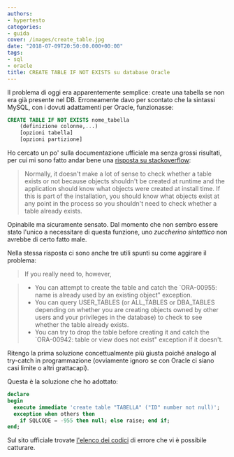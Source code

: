 ```yaml
---
authors:
- hypertesto
categories:
- guida
cover: /images/create_table.jpg
date: "2018-07-09T20:50:00.000+00:00"
tags:
- sql
- oracle
title: CREATE TABLE IF NOT EXISTS su database Oracle
---
```

Il problema di oggi era apparentemente semplice: create una tabella se non era già presente nel DB.
Erroneamente davo per scontato che la sintassi MySQL, con i dovuti adattamenti per Oracle, funzionasse:

```sql
CREATE TABLE IF NOT EXISTS nome_tabella
    (definizione colonne,...)
    [opzioni tabella]
    [opzioni partizione]
```

Ho cercato un po' sulla documentazione ufficiale ma senza grossi risultati, per cui mi sono fatto andar bene una [risposta su stackoverflow](https://stackoverflow.com/a/15437080):

> Normally, it doesn't make a lot of sense to check whether a table exists or not because objects shouldn't be created at runtime and the application should know what objects were created at install time. If this is part of the installation, you should know what objects exist at any point in the process so you shouldn't need to check whether a table already exists.

Opinabile ma sicuramente sensato. Dal momento che non sembro essere stato l'unico a necessitare di questa funzione, uno *zuccherino sintattico* non avrebbe di certo fatto male.

Nella stessa risposta ci sono anche tre utili spunti su come aggirare il problema:

> If you really need to, however,  

> * You can attempt to create the table and catch the `ORA-00955: name is already used by an existing object" exception.
> * You can query USER_TABLES (or ALL_TABLES or DBA_TABLES depending on whether you are creating objects owned by other users and your privileges in the database) to check to see whether the table already exists.
> * You can try to drop the table before creating it and catch the `ORA-00942: table or view does not exist" exception if it doesn't.
>

Ritengo la prima soluzione concettualmente più giusta poiché analogo  al try-catch in programmazione (ovviamente ignoro se con Oracle ci siano casi limite o altri grattacapi).

Questa è la soluzione che ho adottato:

```sql
declare
begin
  execute immediate 'create table "TABELLA" ("ID" number not null)';
  exception when others then
    if SQLCODE = -955 then null; else raise; end if;
end;
```

Sul sito ufficiale trovate [l'elenco dei codici](https://docs.oracle.com/cd/B28359_01/server.111/b28278/toc.htm) di errore che vi è possibile catturare.
